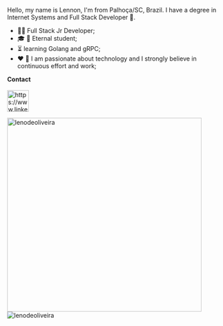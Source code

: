 
Hello, my name is Lennon, I'm from Palhoça/SC, Brazil. I have a degree in Internet Systems and Full Stack Developer 🚀.

- :man_technologist: Full Stack Jr Developer;
- :mortar_board: :notebook: Eternal student;
- :hourglass_flowing_sand: learning Golang and gRPC;
- :heart: :muscle: I am passionate about technology and I strongly believe in continuous effort and work;

__Contact__
<br>
<br>
<a href="https://www.linkedin.com/in/johnlennondeoliveira/" target="blank"><img align="center" src="https://cdn.jsdelivr.net/npm/simple-icons@3.0.1/icons/linkedin.svg" alt="https://www.linkedin.com/in/johnlennondeoliveira/" height="50" width="50" /></a>



<p><img align="left" src="https://github-readme-stats.vercel.app/api?username=lenodeoliveira&show_icons=true&theme=radical" alt="lenodeoliveira"  width="450" /></p>

<p>
<img align="left" src="https://github-readme-stats.vercel.app/api/top-langs?username=lenodeoliveira&theme=radical&show_icons=true&locale=en&layout=compact" alt="lenodeoliveira"  /></p>
